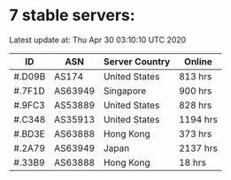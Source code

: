 # 7 stable servers:

Latest update at: Thu Apr 30 03:10:10 UTC 2020

| ID | ASN | Server Country | Online |
| -- | --- | -------------- | ------ |
| #.D09B | AS174 | United States | 813 hrs |
| #.7F1D | AS63949 | Singapore | 900 hrs |
| #.9FC3 | AS53889 | United States | 828 hrs |
| #.C348 | AS35913 | United States | 1194 hrs |
| #.BD3E | AS63888 | Hong Kong | 373 hrs |
| #.2A79 | AS63949 | Japan | 2137 hrs |
| #.33B9 | AS63888 | Hong Kong | 18 hrs |

